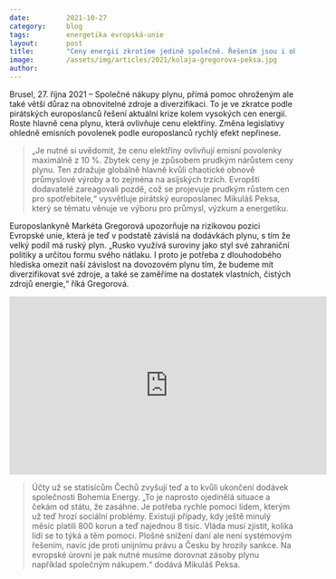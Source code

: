 ```yaml
---
date:         2021-10-27
category:     blog
tags:         energetika evropská-unie
layout:       post
title:        "Ceny energií zkrotíme jedině společně. Řešením jsou i obnovitelné zdroje, říkají pirátští europoslanci"
image:        /assets/img/articles/2021/kolaja-gregorova-peksa.jpg
author:       
---
```


Brusel, 27. října 2021 – Společné nákupy plynu, přímá pomoc ohroženým ale také větší důraz na obnovitelné zdroje a diverzifikaci. To je ve zkratce podle pirátských europoslanců řešení aktuální krize kolem vysokých cen energií. Roste hlavně cena plynu, která ovlivňuje cenu elektřiny. Změna legislativy ohledně emisních povolenek podle europoslanců rychlý efekt nepřinese.

> „Je nutné si uvědomit, že cenu elektřiny ovlivňují emisní povolenky maximálně z 10 %. Zbytek ceny je způsobem prudkým nárůstem ceny plynu. Ten zdražuje globálně hlavně kvůli chaotické obnově průmyslové výroby a to zejména na asijských trzích. Evropští dodavatelé zareagovali pozdě, což se projevuje prudkým růstem cen pro spotřebitele,“ vysvětluje pirátský europoslanec Mikuláš Peksa, který se tématu věnuje ve výboru pro průmysl, výzkum a energetiku. 

Europoslankyně Markéta Gregorová upozorňuje na rizikovou pozici Evropské unie, která je teď v podstatě závislá na dodávkách plynu, s tím že velký podíl má ruský plyn. „Rusko využívá suroviny jako styl své zahraniční politiky a určitou formu svého nátlaku. I proto je potřeba z dlouhodobého hlediska omezit naší závislost na dovozovém plynu tím, že budeme mít diverzifikovat své zdroje, a také se zaměříme na dostatek vlastních, čistých zdrojů energie,“ říká Gregorová. 

<iframe src="https://www.facebook.com/plugins/video.php?height=314&href=https%3A%2F%2Fwww.facebook.com%2FMEPGregorova%2Fvideos%2F598972904579522%2F&show_text=false&width=560&t=0" width="560" height="314" style="border:none;overflow:hidden" scrolling="no" frameborder="0" allowfullscreen="true" allow="autoplay; clipboard-write; encrypted-media; picture-in-picture; web-share" allowFullScreen="true"></iframe>

> Účty už se statisícům Čechů zvyšují teď a to kvůli ukončení dodávek společnosti Bohemia Energy. „To je naprosto ojedinělá situace a čekám od státu, že zasáhne. Je potřeba rychle pomoci lidem, kterým už teď hrozí sociální problémy. Existují případy, kdy ještě minulý měsíc platili 800 korun a teď najednou 8 tisíc. Vláda musí zjistit, kolika lidí se to týká a těm pomoci. Plošné snížení daní ale není systémovým řešením, navíc jde proti unijnímu právu a Česku by hrozily sankce. Na evropské úrovni je pak nutné musíme dorovnat zásoby plynu například společným nákupem.“ dodává Mikuláš Peksa. 
